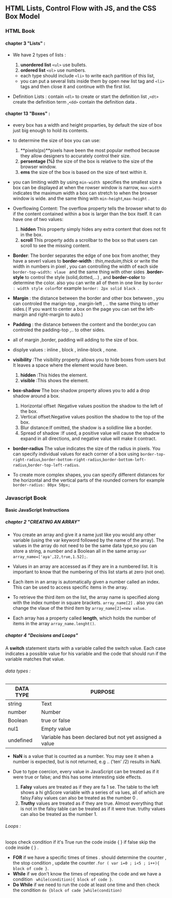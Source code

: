## HTML Lists, Control Flow with JS, and the CSS Box Model 
### HTML Book 
#### chapter 3 "Lists" :
* We have 2 types of lists :  
     1. **unordered list**  `<ul>` use bullets.
     2. **ordered list** `<ol>` use numbers.
     * each type should include `<li>` to write each partition of this list,
     * you can put a several lists inside them by open new list tag and `<li>` tags and then close it and continue with the first list.

* Definition Lists : contain `<dl>` to create or start the definition list ,`<dt>` create the definition term ,`<dd>` contain the definition data .

#### chapter 13 "Boxes" :
* every box has a width and height proparties, by default the size of box just big enough to hold its contents.
* to determine the size of box you can use:
     1. **pixels(px)**pixels have been the most popular method because they allow designers to accurately control their size.
     2. **persentage (%)** the size of the box is relative to the size of the browser window.
     3. **ems** the size of the box is based on the size of text within it.
* you can limiting width by using `min-width `specifies the smallest size a box can be displayed at when the  rowser window is narrow, `max-width` indicates the maximum width a box can stretch to when the browser window is wide. and the same thing with `min-height`,`max-height` .

* Overflowing Content: The overflow property tells the browser what to do if the content contained within a box is larger than the box itself. It can have one of two values:
     1. **hidden** This property simply hides any extra content that does not fit in the box.
     2. **scroll** This property adds a scrollbar to the box so that users can scroll to see the missing content.

* **Border**: The border separates the edge of one box from another, they have a severl values to **border-width** : *thin,meduim,thick* or write the width in numbers in pixel , you can controlling the width of each side `border-top-width: vlaue ` and the same thing with other sides .**border-style** to control the style (solid,dotted,...) , and **border-color** to determine the color. also you can write all of them in one line by `border : width style color`for example `border: 2px solid black `.
* **Margin** : the distance between the border and other box betwwen , you can controled the marign-top , margin-left , .. the same thing to other sides.( If you want to center a box on the page you can set the left-margin and right-margin to auto.)
* **Padding** : the distance between the content and the border,you can controled the padding-top ,.. to other sides.

* all of margin ,border, padding will adding to the size of box.

* displye values : inline , block , inline-block , none.
 
* **visibility** :The visibility property allows you to hide boxes from users but It leaves a space where the element would have been. 
     1. **hidden** :This hides the element.
     2. **visible** :This shows the element.

* **box-shadow** The box-shadow property allows you to add a drop shadow around a box.
     1. Horizontal offset :Negative values position the shadow to the left of the box.
     2. Vertical offset:Negative values position the shadow to the top of the box.
     3. Blur distance:If omitted, the shadow is a solidline like a border.
     4. Spread of shadow :If used, a positive value will cause the shadow to expand in all directions, and negative value will make it contract.

* **border-radius** The value indicates the size of the radius in pixels. You can specify individual values
for each corner of a box using `border-top-right-radius`,`border-bottom-right-radius`,`border-bottom-left-radius`,`border-top-left-radius`. 
* To create more complex shapes, you can specify different distances for the horizontal and the vertical parts of the rounded corners for example `border-radius: 80px 50px;`


### Javascript Book 
#### Basic JavaScript Instructions
##### chapter 2 "CREATING AN ARRAY"
* You create an array and give it a name just like you would any other variable (using the var keyword followed by the name of the array). The values in the array do not need to be the same data type,so you can store a string, a number and a Boolean all in the same array.`var array_name=['aya',22,true,1.52];`.

* Values in an array are accessed as if they are in a numbered list. It is important to know that the numbering of this list starts at zero (not one).
* Each item in an array is automatically given a number called an index. This can be used to access specific items in the array.
* To retrieve the third item on the list, the array name is specified along with the index number in square brackets. `array_name[2]` . also you can change the vlaue of the third item by `array_name[2]=new value`.
* Each array has a property called **length**, which holds the number of items in the array `array_name.lenght()`.


##### chapter 4 "Decisions and Loops"
A **switch** statement starts with a variable called the switch value. Each case indicates a possible value for his variable and the code that should run if the variable matches that value.

###### data types :
DATA TYPE | PURPOSE
---------|--------
string |Text
number| Number
Boolean |true or false
nul1 |Empty value
undefined |Variable has been declared but not yet assigned a value

* **NaN** is a value that is counted as a number. You may see it when a number is expected, but is not returned, e.g .. ('ten' /2) results in NaN.

* Due to type coercion, every value in JavaScript can be treated as if it were true or false; and this has some interesting side effects.
     1. **Falsy** values are treated as if they are fa 1 se. The table to the left shows a hi ghScore variable with a series of va lues, all of which are falsy.Falsy values can also be treated as the number 0 .
     2. **Truthy** values are treated as if they are true. Almost everything that is not in the falsy table can be treated as if it were true. truthy values can also be treated as the number 1.

###### Loops :
 loops check condition if it's True run the code inside { } if false skip the code inside { } .
   * **FOR** if we have a specific times of times . should determine the counter , the stop condition , update the counter .`for ( var i=0 ; i<5 ; i++){ block of code }`.
   * **While** if we don't know the times of repeating the code and we have a condition ` while(condition){ block of code }`.
   * **Do While** if we need to run the code at least one time and then check the condition `do {block of cade }while(condition)`











